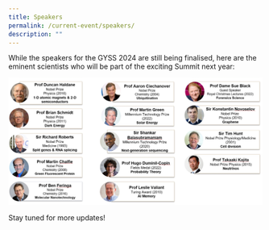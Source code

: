 ```yaml
---
title: Speakers
permalink: /current-event/speakers/
description: ""
---
```

While the speakers for the GYSS 2024 are still being finalised, here are the eminent scientists who will be part of the exciting Summit next year:

![](/images/GYSS%202024/speakers-july.jpg)

Stay tuned for more updates!